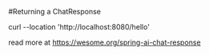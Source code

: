 #Returning a ChatResponse

curl --location 'http://localhost:8080/hello'

read more at https://wesome.org/spring-ai-chat-response